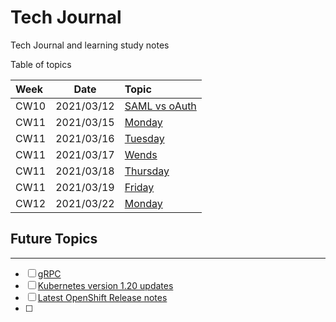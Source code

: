 # Tech Journal
Tech Journal and learning study notes

Table of topics

| Week  | Date       | Topic  |
|:------|:----------:|:-------|
| CW10  | 2021/03/12 | [SAML vs oAuth](https://github.com/rafkruczkowski/journal/tree/main/2021/03/12/) |
| CW11  | 2021/03/15 | [Monday](https://github.com/rafkruczkowski/journal/tree/main/2021/03/15/)          |
| CW11  | 2021/03/16 | [Tuesday](https://github.com/rafkruczkowski/journal/tree/main/2021/03/16/)          |
| CW11  | 2021/03/17 | [Wends](https://github.com/rafkruczkowski/journal/tree/main/2021/03/17/)          |
| CW11  | 2021/03/18 | [Thursday](https://github.com/rafkruczkowski/journal/tree/main/2021/03/18/)          |
| CW11  | 2021/03/19 | [Friday](https://github.com/rafkruczkowski/journal/tree/main/2021/03/19/)          |
| CW12  | 2021/03/22 | [Monday](https://github.com/rafkruczkowski/journal/tree/main/2021/03/22/)          |


## Future Topics
---
- [ ] [gRPC](https://en.wikipedia.org/wiki/GRPC)
- [ ] [Kubernetes version 1.20 updates](https://kubernetes.io/docs/setup/release/notes/#)
- [ ] [Latest OpenShift Release notes](https://docs.openshift.com/container-platform/4.6/release_notes/ocp-4-6-release-notes.html)
- [ ] 
